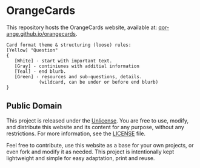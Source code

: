# OrangeCards

This repository hosts the OrangeCards website, available at: [qor-ange.github.io/orangecards](https://qor-ange.github.io/orangecards/).

 ```
Card format theme & structuring (loose) rules:
[Yellow] "Question"
{ 
    [White] - start with important text.
    [Gray] - continiunes with additial information
    [Teal] - end blurb.
    [Green] - resources and sub-questions, details.
             (wildcard, can be under or before end blurb)
}
```

## Public Domain

This project is released under the [Unlicense](https://unlicense.org/). You are free to use, modify, and distribute this website and its content for any purpose, without any restrictions. For more information, see the [LICENSE](LICENSE) file.

Feel free to contribute, use this website as a base for your own projects, or even fork and modify it as needed. This project is intentionally kept lightweight and simple for easy adaptation, print and reuse.
